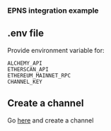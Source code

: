 ### EPNS integration example

## .env file

Provide environment variable for:

```
ALCHEMY_API
ETHERSCAN_API
ETHEREUM_MAINNET_RPC
CHANNEL_KEY
```

## Create a channel

Go [here]("https://app.epns.io/") and create a channel
